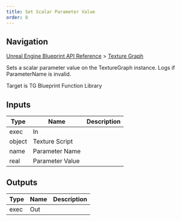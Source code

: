```yaml
---
title: Set Scalar Parameter Value
order: 8
---
```

## Navigation

[Unreal Engine Blueprint API Reference](https://dev.epicgames.com/documentation/en-us/unreal-engine/BlueprintAPI) > [Texture Graph](https://dev.epicgames.com/documentation/en-us/unreal-engine/BlueprintAPI/TextureGraph)

Sets a scalar parameter value on the TextureGraph instance. Logs if ParameterName is invalid.

Target is TG Blueprint Function Library

## Inputs

| Type | Name | Description |
| --- | --- | --- |
| exec | In |  |
| object | Texture Script |  |
| name | Parameter Name |  |
| real | Parameter Value |  |

## Outputs

| Type | Name | Description |
| --- | --- | --- |
| exec | Out |  |
